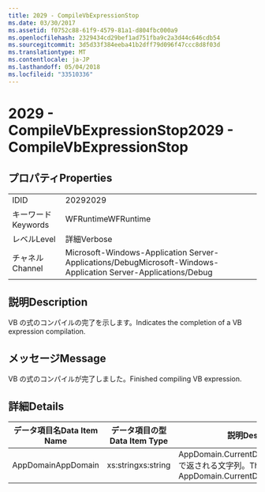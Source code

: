 ```yaml
---
title: 2029 - CompileVbExpressionStop
ms.date: 03/30/2017
ms.assetid: f0752c88-61f9-4579-81a1-d804fbc000a9
ms.openlocfilehash: 2329434cd29bef1ad751fba9c2a3d44c646cdb54
ms.sourcegitcommit: 3d5d33f384eeba41b2dff79d096f47ccc8d8f03d
ms.translationtype: MT
ms.contentlocale: ja-JP
ms.lasthandoff: 05/04/2018
ms.locfileid: "33510336"
---
```

# <a name="2029---compilevbexpressionstop"></a><span data-ttu-id="f8ce1-102">2029 - CompileVbExpressionStop</span><span class="sxs-lookup"><span data-stu-id="f8ce1-102">2029 - CompileVbExpressionStop</span></span>
## <a name="properties"></a><span data-ttu-id="f8ce1-103">プロパティ</span><span class="sxs-lookup"><span data-stu-id="f8ce1-103">Properties</span></span>  
  
|||  
|-|-|  
|<span data-ttu-id="f8ce1-104">ID</span><span class="sxs-lookup"><span data-stu-id="f8ce1-104">ID</span></span>|<span data-ttu-id="f8ce1-105">2029</span><span class="sxs-lookup"><span data-stu-id="f8ce1-105">2029</span></span>|  
|<span data-ttu-id="f8ce1-106">キーワード</span><span class="sxs-lookup"><span data-stu-id="f8ce1-106">Keywords</span></span>|<span data-ttu-id="f8ce1-107">WFRuntime</span><span class="sxs-lookup"><span data-stu-id="f8ce1-107">WFRuntime</span></span>|  
|<span data-ttu-id="f8ce1-108">レベル</span><span class="sxs-lookup"><span data-stu-id="f8ce1-108">Level</span></span>|<span data-ttu-id="f8ce1-109">詳細</span><span class="sxs-lookup"><span data-stu-id="f8ce1-109">Verbose</span></span>|  
|<span data-ttu-id="f8ce1-110">チャネル</span><span class="sxs-lookup"><span data-stu-id="f8ce1-110">Channel</span></span>|<span data-ttu-id="f8ce1-111">Microsoft-Windows-Application Server-Applications/Debug</span><span class="sxs-lookup"><span data-stu-id="f8ce1-111">Microsoft-Windows-Application Server-Applications/Debug</span></span>|  
  
## <a name="description"></a><span data-ttu-id="f8ce1-112">説明</span><span class="sxs-lookup"><span data-stu-id="f8ce1-112">Description</span></span>  
 <span data-ttu-id="f8ce1-113">VB の式のコンパイルの完了を示します。</span><span class="sxs-lookup"><span data-stu-id="f8ce1-113">Indicates the completion of a VB expression compilation.</span></span>  
  
## <a name="message"></a><span data-ttu-id="f8ce1-114">メッセージ</span><span class="sxs-lookup"><span data-stu-id="f8ce1-114">Message</span></span>  
 <span data-ttu-id="f8ce1-115">VB の式のコンパイルが完了しました。</span><span class="sxs-lookup"><span data-stu-id="f8ce1-115">Finished compiling VB expression.</span></span>  
  
## <a name="details"></a><span data-ttu-id="f8ce1-116">詳細</span><span class="sxs-lookup"><span data-stu-id="f8ce1-116">Details</span></span>  
  
|<span data-ttu-id="f8ce1-117">データ項目名</span><span class="sxs-lookup"><span data-stu-id="f8ce1-117">Data Item Name</span></span>|<span data-ttu-id="f8ce1-118">データ項目の型</span><span class="sxs-lookup"><span data-stu-id="f8ce1-118">Data Item Type</span></span>|<span data-ttu-id="f8ce1-119">説明</span><span class="sxs-lookup"><span data-stu-id="f8ce1-119">Description</span></span>|  
|--------------------|--------------------|-----------------|  
|<span data-ttu-id="f8ce1-120">AppDomain</span><span class="sxs-lookup"><span data-stu-id="f8ce1-120">AppDomain</span></span>|<span data-ttu-id="f8ce1-121">xs:string</span><span class="sxs-lookup"><span data-stu-id="f8ce1-121">xs:string</span></span>|<span data-ttu-id="f8ce1-122">AppDomain.CurrentDomain.FriendlyName で返される文字列。</span><span class="sxs-lookup"><span data-stu-id="f8ce1-122">The string returned by AppDomain.CurrentDomain.FriendlyName.</span></span>|
